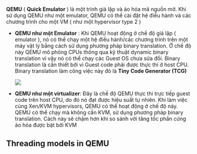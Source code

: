 **QEMU** ( **Quick Emulator** ) là một trình giả lập và ảo hóa mã nguồn mở. Khi sử dụng QEMU như một emulator, QEMU có thể cài đặt hệ điều hành và các chương trình cho một VM ( như một hypervisor type 2 ) 

  - **QEMU như một Emulator** : Khi QEMU hoạt động ở chế độ giả lập ( emulator ), nó có thể chạy một hệ điều hành/các chương trình trên một máy vật lý bằng cách sử dụng phương pháp binary translation. Ở chế độ này QEMU mô phỏng CPUs thông qua kỹ thuật dynamic binary translation vì vậy nó có thể chạy các Guest OS chưa sửa đổi. Binary translation là cần thiết bởi vì Guest code phải được thực thi ở host CPU. Binary translation làm công việc này đó là **Tiny Code Generator (TCG)**
  
       <img src="https://github.com/vjnkvt/Images/blob/master/TCG.png">

  - **QEMU như một virtualizer**: Đây là chế độ QEMU thực thi trực tiếp guest code trên host CPU, do đó nó đạt được hiệu suất tự nhiên. Khi làm việc cùng Xen/KVM hypervisors, QEMU có thể hoạt động ở chế độ này. QEMU có thể chạy mà không cần KVM, sử dụng phương pháp binary translation. Cách này sẽ chậm hơn khi so sánh với tăng tốc phần cứng ảo hóa được bật bởi KVM

## Threading models in QEMU

